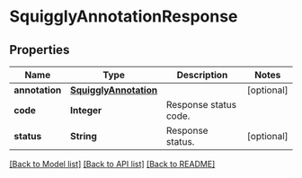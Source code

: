 ﻿
# SquigglyAnnotationResponse


## Properties
Name | Type | Description | Notes
------------ | ------------- | ------------- | -------------
**annotation** | [**SquigglyAnnotation**](SquigglyAnnotation.md) |  | [optional]
**code** | **Integer** | Response status code. | 
**status** | **String** | Response status. | [optional]


[[Back to Model list]](../../README.md#documentation-for-models) [[Back to API list]](../../README.md#documentation-for-api-endpoints) [[Back to README]](../../README.md)



